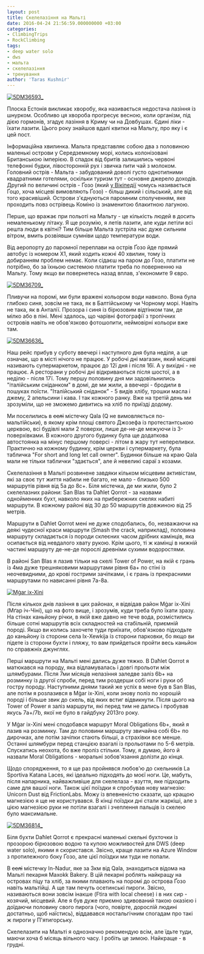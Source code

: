 ```yaml
---
layout: post
title: Скелелазіння на Мальті
date: 2016-04-24 21:56:59.000000000 +03:00
categories:
- ClimbingTrips
- RockClimbing
tags:
- deep water solo
- dws
- мальта
- скелелазіння
- тренування
author: 'Taras Kushnir'
---
```


<a data-flickr-embed="true"  href="https://www.flickr.com/photos/ribtoks/25993706493/in/album-72157665166193934/" title="5DM36593_"><img src="https://farm2.staticflickr.com/1664/25993706493_295ee31cdb_z.jpg" alt="5DM36593_"></a>

Плоска Естонія викликає хворобу, яка називається недостача лазіння із шнурком. Особливо ця хвороба прогресує весною, коли організм, під дією гормонів, згадує лазіння в Криму чи на Довбушах. Єдині ліки - їхати лазити. Цього року знайшов вдалі квитки на Мальту, про яку і є цей пост.

<!--more-->

Інформаційна хвилинка. Мальта представляє собою два з половиною маленькі острови у Середземному морі, колись колонізовані Британською імперією. В спадок від бритів залишились червоні телефонні будки, лівосторонній рух і звичка пити чай з молоком. Головний острів - Мальта - забудований доволі густо однотипними квадратними готелями, оскільки туризм тут - основне джерело доходів. Другий по величині острів - Ґозо (який [у Вікіпедії](https://uk.wikipedia.org/wiki/%D0%93%D0%BE%D1%86%D0%BE) чомусь називається Ґоцо, хоча місцеві вимовляють Ґозо) - більш дикий і сільський, але від того красивіший. Острови з'єднуються паромним сполученням, яке проходить повз острівець Коміно із знаменитою блакитною лагуною.

Перше, що вражає при польоті на Мальту - це кількість людей в досить немаленькому літаку. Я ще розумію, я летів лазити, але куди летіли всі решта люди в квітні? Тим більше Мальта зустріла нас дуже сильним вітром, вмить розвіявши сумніви щодо температури води.

Від аеропорту до паромної переплави на острів Ґозо йде прямий автобус із номером X1, який ходить кожні 40 хвилин, тому із добиранням проблем немає. Коли сідаєш на паром до Ґозо, платити не потрібно, бо за їхньою системою платити треба по поверненню на Мальту. Тому якщо ви повернетесь назад вплав, з'економите 9 євро.

<a data-flickr-embed="true"  href="https://www.flickr.com/photos/ribtoks/26570690396/in/album-72157665166193934/" title="5DM36709_"><img src="https://farm2.staticflickr.com/1706/26570690396_4b9b76a3d8_z.jpg" alt="5DM36709_"></a>

Пливучи на поромі, ми були вражені кольором води навколо. Вона була глибоко синя, зовсім не така, як в Балтійському чи Чорному морі. Навіть не така, як в Анталії. Прозора і синя із бірюзовим відтінком там, де мілко або в піні. Мені здалось, що чарівні фотографії з тропічних островів навіть не обов'язково фотошопити, неймовірні кольори вже там.

<a data-flickr-embed="true"  href="https://www.flickr.com/photos/ribtoks/25993720643/in/album-72157665166193934/" title="5DM36636_"><img src="https://farm2.staticflickr.com/1523/25993720643_1f812cfb09_b.jpg" alt="5DM36636_"></a>

Наш рейс прибув у суботу ввечері і наступного дня була неділя, а це означає, що в місті нічого не працює. У робочі дні магазин, який місцеві називають супермаркетом, працює до 12ї дня і після 16ї. А у вихідні - не працює. А ресторани у робочі дні відкриваються після шостої, а в неділю - після 17ї. Тому першу половину дня ми задовільнились "італійським сніданком" в домі, де ми жили, а ввечері - бродили в пошуках поїсти. "Італійський сніданок" - 5 видів хлібу, трошки масла і джему, 2 апельсини і кава. І так кожного ранку. Вже на третій день ми зрозуміли, що не зможемо дивитись на хліб по приїзді додому.

Ми поселились в <del>селі</del> містечку Qala (Q не вимовляється по-мальтійськи), в якому крім площі святого Джозефа із протестантською церквою, всі будівлі мали 2 поверхи, лише де-не-де межуючи із 3-поверхівками. В кожного другого будинку була ще додаткова автостоянка на мінус першому поверсі - літом в жару тут непереливки. Практично на кожному будинку, крім церкви і супермаркету, була табличка "For short and long let call owner". Будинки більше на краю Qala мали не тільки таблички "здається", але й невеликі сараї з козами.

Скелелазіння в Мальті розвинене завдяки кільком місцевим активістам, які за своє тут життя набили не багато, не мало - близько 500 маршрутів рівня від 5a до 8c+. Біля містечка, де ми жили, було 2 скелелазних райони: San Blas та Daħlet Qorrot - за назвами однойменних бухт, навколо яких на прибережних скелях набиті маршрути. В кожному районі від 30 до 50 маршрутів довжиною від 25 метрів.

Маршрути в Daħlet Qorrot мені не дуже сподобались, бо, незважаючи на деякі чудесної краси маршрути (Smash the crack, наприклад), половина маршруту складається із породи склеєних часом дрібних камінців, яка осипається від невдалого хвату рукою. Крім цього, ті ж камінці в нижній частині маршруту де-не-де порослі древніми сухими водоростями.

В районі San Blas я лазив тільки на скелі Tower of Power, на якій є грань із 4ма дуже трешняковими маршрутами рівня 6a+ по стіні із неочевидними, до крові гострими зачіпками, і є грань із прекрасними маршрутами по нависанні рівня 7a-8a.

<a data-flickr-embed="true"  href="https://www.flickr.com/photos/ribtoks/25993777523/in/album-72157665166193934/" title="Mġar ix-Xini"><img src="https://farm2.staticflickr.com/1451/25993777523_02497e25d7_b.jpg" alt="Mġar ix-Xini"></a>

Після кількох днів лазіння в цих районах, я відвідав район Mġar ix-Xini (Мґар іч-Чіні), що на фото вище, і зрозумів, куди треба було їхати зразу. На стінах каньйону річки, в якій вже давно не тече вода, розмістились більше сотні маршрутів всіх складностей на стабільній, приємній породі. Якщо ви колись захочете туди приїхати, обов'язково підходьте до каньйону із сторони села Ix-Xewkija із сторони парковки, бо якщо ви підете із сторони бухти і пляжу, то вам прийдеться пройти весь каньйон по справжніх джунглях.

Перші маршрути на Мальті мені дались дуже тяжко. В Daħlet Qorrot я матюкався на породу, яка відламувалась і довгі прольоти між шлямбурами. Після 7ми місяців нелазіння заледве заліз 6b+ на розминку із другої спроби, перед тим роздерши собі ноги і руки об гостру породу. Наступними днями такий же успіх в мене був в San Blas, але потім я розлазився в Mġar ix-Xini, коли знову поліз по хорошій породі і більше звик до скель, від яких встиг відвикнути. Після цього на Tower of Power я заліз маршрути, які перед тим не дались і пробував якусь 7a+/7b, якої не було в гайдбуку 2013го року.

У Mġar ix-Xini мені сподобався маршрут Moral Obligations 6b+, який я лазив на розминку. Там до половини маршруту звичайна собі 6b+ по дирочках, але потім зачіпки стають більші, а страхівки все менше. Останні шлямбури перед станцією взагалі із прольотами по 5-6 метрів. Спускатись неохота, бо вже проліз стільки. Тому, я думаю, його й назвали Moral Obligations - моральні зобов'язання долізти до кінця.

Щодо спорядження, то я ще раз пройнявся любов'ю до скельників La Sportiva Katana Laces, які ідеально підходять до моєї ноги. Це, мабуть, після напарника, найважливіше для скелелаза - взуття, яке підходить саме для вашої ноги. Також цієї поїздки я спробував нову магнезію: Unicorn Dust від FrictionLabs. Можу із впевненістю сказати, що кращою магнезією я ще не користувався. В кінці поїздки дні стали жаркіші, але з цією магнезією руки не потіли взагалі і зчеплення пальців із скелею було максимальне.

<a data-flickr-embed="true"  href="https://www.flickr.com/photos/ribtoks/26596788285/in/album-72157665166193934/" title="5DM36814_"><img src="https://farm2.staticflickr.com/1664/26596788285_70138413c5_b.jpg" alt="5DM36814_"></a>

Біля бухти Daħlet Qorrot є прекрасні маленькі скельні бухточки із прозорою бірюзовою водою та купою можливостей для DWS (deep water solo), якими я скористався. Звісно, краще лазити на Azure Window з протилежного боку Ґозо, але цієї поїздки ми туди не попали.

В <del>селі</del> містечку In-Nadur, яке за 3км від Qala, знаходиться відома на Мальті пекарня Maxokk Bakery. В цій пекарні роблять найкращу на островах піцу та хліб, за якими плавають на поромі до острова Ґозо навіть мальтійці. А ще там печуть осетинські пироги. Звісно, називаються вони зовсім інакше (Ftira with local cheese) і в них сир - козячий, місцевий. Але я був дуже приємно здивований такою оказією і доїдаючи половину свого пирога (чого, повірте, дорослій людині достатньо, щоб наїстись), віддавався ностальгічним спогадам про такі ж пироги у П'ятигорську.

Скелелазити на Мальті я однозначно рекомендую всім, але їдьте туди, маючи хоча б місяць вільного часу. І робіть це зимою. Найкраще - в грудні.

<script src="//embedr.flickr.com/assets/client-code.js" async="" charset="utf-8"></script>
